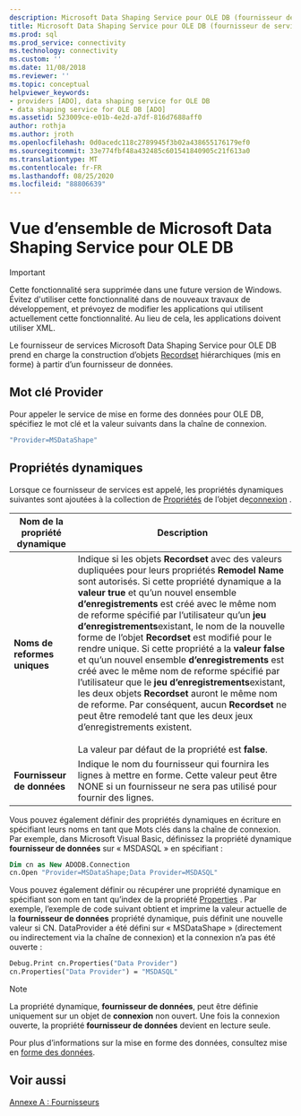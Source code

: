 ```yaml
---
description: Microsoft Data Shaping Service pour OLE DB (fournisseur de services ADO)
title: Microsoft Data Shaping Service pour OLE DB (fournisseur de services ADO) | Microsoft Docs
ms.prod: sql
ms.prod_service: connectivity
ms.technology: connectivity
ms.custom: ''
ms.date: 11/08/2018
ms.reviewer: ''
ms.topic: conceptual
helpviewer_keywords:
- providers [ADO], data shaping service for OLE DB
- data shaping service for OLE DB [ADO]
ms.assetid: 523009ce-e01b-4e2d-a7df-816d7688aff0
author: rothja
ms.author: jroth
ms.openlocfilehash: 0d0acedc118c2789945f3b02a438655176179ef0
ms.sourcegitcommit: 33e774fbf48a432485c601541840905c21f613a0
ms.translationtype: MT
ms.contentlocale: fr-FR
ms.lasthandoff: 08/25/2020
ms.locfileid: "88806639"
---
```

# <a name="microsoft-data-shaping-service-for-ole-db-overview"></a>Vue d’ensemble de Microsoft Data Shaping Service pour OLE DB
> [!IMPORTANT]
>  Cette fonctionnalité sera supprimée dans une future version de Windows. Évitez d'utiliser cette fonctionnalité dans de nouveaux travaux de développement, et prévoyez de modifier les applications qui utilisent actuellement cette fonctionnalité. Au lieu de cela, les applications doivent utiliser XML.

 Le fournisseur de services Microsoft Data Shaping Service pour OLE DB prend en charge la construction d’objets [Recordset](../../reference/ado-api/recordset-object-ado.md) hiérarchiques (mis en forme) à partir d’un fournisseur de données.

## <a name="provider-keyword"></a>Mot clé Provider
 Pour appeler le service de mise en forme des données pour OLE DB, spécifiez le mot clé et la valeur suivants dans la chaîne de connexion.

```vb
"Provider=MSDataShape"
```

## <a name="dynamic-properties"></a>Propriétés dynamiques
 Lorsque ce fournisseur de services est appelé, les propriétés dynamiques suivantes sont ajoutées à la collection de [Propriétés](../../reference/ado-api/properties-collection-ado.md) de l’objet de[connexion](../../reference/ado-api/connection-object-ado.md) .

|Nom de la propriété dynamique|Description|
|---------------------------|-----------------|
|**Noms de reformes uniques**|Indique si les objets **Recordset** avec des valeurs dupliquées pour leurs propriétés **Remodel Name** sont autorisés. Si cette propriété dynamique a la **valeur true** et qu’un nouvel ensemble **d’enregistrements** est créé avec le même nom de reforme spécifié par l’utilisateur qu’un **jeu d’enregistrements**existant, le nom de la nouvelle forme de l’objet **Recordset** est modifié pour le rendre unique. Si cette propriété a la **valeur false** et qu’un nouvel ensemble **d’enregistrements** est créé avec le même nom de reforme spécifié par l’utilisateur que le **jeu d’enregistrements**existant, les deux objets **Recordset** auront le même nom de reforme. Par conséquent, aucun **Recordset** ne peut être remodelé tant que les deux jeux d’enregistrements existent.<br /><br /> La valeur par défaut de la propriété est **false**.|
|**Fournisseur de données**|Indique le nom du fournisseur qui fournira les lignes à mettre en forme. Cette valeur peut être NONE si un fournisseur ne sera pas utilisé pour fournir des lignes.|

 Vous pouvez également définir des propriétés dynamiques en écriture en spécifiant leurs noms en tant que Mots clés dans la chaîne de connexion. Par exemple, dans Microsoft Visual Basic, définissez la propriété dynamique **fournisseur de données** sur « MSDASQL » en spécifiant :

```vb
Dim cn as New ADODB.Connection
cn.Open "Provider=MSDataShape;Data Provider=MSDASQL"
```

 Vous pouvez également définir ou récupérer une propriété dynamique en spécifiant son nom en tant qu’index de la propriété [Properties](../../reference/ado-api/properties-collection-ado.md) . Par exemple, l’exemple de code suivant obtient et imprime la valeur actuelle de la **fournisseur de données** propriété dynamique, puis définit une nouvelle valeur si CN. DataProvider a été défini sur « MSDataShape » (directement ou indirectement via la chaîne de connexion) et la connexion n’a pas été ouverte :

```vb
Debug.Print cn.Properties("Data Provider")
cn.Properties("Data Provider") = "MSDASQL"
```

> [!NOTE]
>  La propriété dynamique, **fournisseur de données**, peut être définie uniquement sur un objet de **connexion** non ouvert. Une fois la connexion ouverte, la propriété **fournisseur de données** devient en lecture seule.

 Pour plus d’informations sur la mise en forme des données, consultez mise en [forme des données](../data/data-shaping-overview.md).

## <a name="see-also"></a>Voir aussi
 [Annexe A : Fournisseurs](./appendix-a-providers.md)